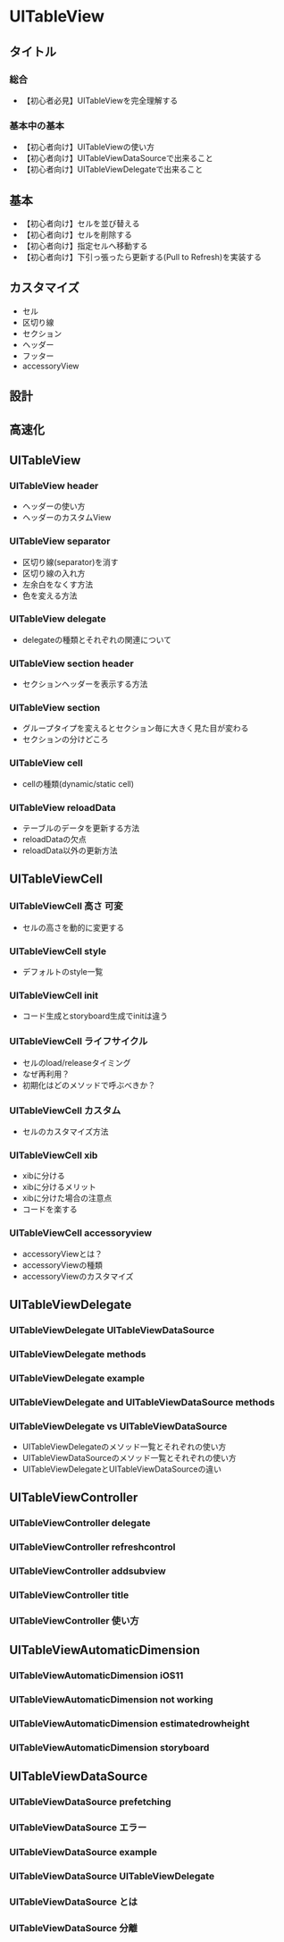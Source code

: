 # UITableView

## タイトル
### 総合
- 【初心者必見】UITableViewを完全理解する

### 基本中の基本
- 【初心者向け】UITableViewの使い方
- 【初心者向け】UITableViewDataSourceで出来ること
- 【初心者向け】UITableViewDelegateで出来ること

## 基本
- 【初心者向け】セルを並び替える
- 【初心者向け】セルを削除する
- 【初心者向け】指定セルへ移動する
- 【初心者向け】下引っ張ったら更新する(Pull to Refresh)を実装する

## カスタマイズ
- セル
- 区切り線
- セクション
- ヘッダー
- フッター
- accessoryView
## 設計
## 高速化

## UITableView

### UITableView header

- ヘッダーの使い方
- ヘッダーのカスタムView

### UITableView separator

- 区切り線(separator)を消す
- 区切り線の入れ方
- 左余白をなくす方法
- 色を変える方法

### UITableView delegate

- delegateの種類とそれぞれの関連について

### UITableView section header

- セクションヘッダーを表示する方法

### UITableView section

- グループタイプを変えるとセクション毎に大きく見た目が変わる
- セクションの分けどころ

### UITableView cell

- cellの種類(dynamic/static cell)

### UITableView reloadData

- テーブルのデータを更新する方法
- reloadDataの欠点
- reloadData以外の更新方法

## UITableViewCell

### UITableViewCell 高さ 可変
- セルの高さを動的に変更する

### UITableViewCell style
- デフォルトのstyle一覧

### UITableViewCell init
- コード生成とstoryboard生成でinitは違う

### UITableViewCell ライフサイクル
- セルのload/releaseタイミング
- なぜ再利用？
- 初期化はどのメソッドで呼ぶべきか？

### UITableViewCell カスタム
- セルのカスタマイズ方法

### UITableViewCell xib
- xibに分ける
- xibに分けるメリット
- xibに分けた場合の注意点
- コードを楽する

### UITableViewCell accessoryview
- accessoryViewとは？
- accessoryViewの種類
- accessoryViewのカスタマイズ

## UITableViewDelegate

### UITableViewDelegate UITableViewDataSource

### UITableViewDelegate methods
### UITableViewDelegate example
### UITableViewDelegate and UITableViewDataSource methods
### UITableViewDelegate vs UITableViewDataSource
- UITableViewDelegateのメソッド一覧とそれぞれの使い方
- UITableViewDataSourceのメソッド一覧とそれぞれの使い方
- UITableViewDelegateとUITableViewDataSourceの違い

## UITableViewController

### UITableViewController delegate

### UITableViewController refreshcontrol

### UITableViewController addsubview

### UITableViewController title

### UITableViewController 使い方

## UITableViewAutomaticDimension

### UITableViewAutomaticDimension iOS11

### UITableViewAutomaticDimension not working

### UITableViewAutomaticDimension estimatedrowheight

### UITableViewAutomaticDimension storyboard

## UITableViewDataSource

### UITableViewDataSource prefetching

### UITableViewDataSource エラー

### UITableViewDataSource example

### UITableViewDataSource UITableViewDelegate

### UITableViewDataSource とは

### UITableViewDataSource 分離

